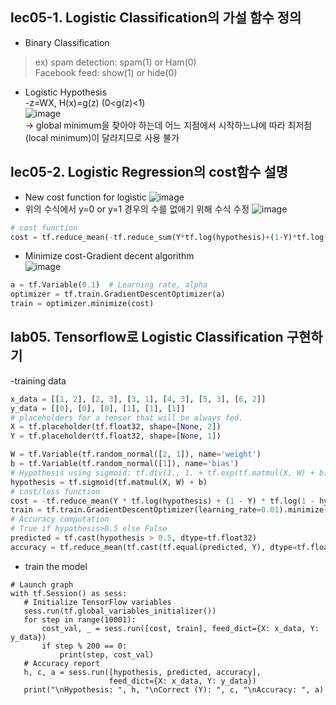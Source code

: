 ## lec05-1. Logistic Classification의 가설 함수 정의
- Binary Classification
> ex) spam detection: spam(1) or Ham(0)  
>  Facebook feed: show(1) or hide(0)
- Logistic Hypothesis  
  -z=WX, H(x)=g(z) (0<g(z)<1)  
![image](https://user-images.githubusercontent.com/54131109/74749379-6c6b1b80-52ad-11ea-8fc6-dc528cd7f652.png)  
  → global minimum을 찾아야 하는데 어느 지점에서 시작하느냐에 따라 최저점(local minimum)이 달라지므로 사용 불가  
## lec05-2. Logistic Regression의 cost함수 설명
- New cost function for logistic
![image](https://user-images.githubusercontent.com/54131109/74749942-46924680-52ae-11ea-8489-a44c0af8e06f.png)
- 위의 수식에서 y=0 or y=1 경우의 수를 없애기 위해 수식 수정
![image](https://user-images.githubusercontent.com/54131109/74750815-b05f2000-52af-11ea-845d-c8536f26cfe2.png)
```python
# cost function
cost = tf.reduce_mean(-tf.reduce_sum(Y*tf.log(hypothesis)+(1-Y)*tf.log(1-hypothesis)))
```
- Minimize cost-Gradient decent algorithm  
![image](https://user-images.githubusercontent.com/54131109/74751724-097b8380-52b1-11ea-9ec1-ed3048a11aef.png)
```python
a = tf.Variable(0.1)  # Learning rate, alpha
optimizer = tf.train.GradientDescentOptimizer(a)
train = optimizer.minimize(cost)
```
## lab05. Tensorflow로 Logistic Classification 구현하기
-training data
```python
x_data = [[1, 2], [2, 3], [3, 1], [4, 3], [5, 3], [6, 2]]
y_data = [[0], [0], [0], [1], [1], [1]]
# placeholders for a tensor that will be always fed.
X = tf.placeholder(tf.float32, shape=[None, 2])
Y = tf.placeholder(tf.float32, shape=[None, 1])
```
```python
W = tf.Variable(tf.random_normal([2, 1]), name='weight')
b = tf.Variable(tf.random_normal([1]), name='bias')
# Hypothesis using sigmoid: tf.div(1., 1. + tf.exp(tf.matmul(X, W) + b))
hypothesis = tf.sigmoid(tf.matmul(X, W) + b)
# cost/loss function
cost = -tf.reduce_mean(Y * tf.log(hypothesis) + (1 - Y) * tf.log(1 - hypothesis))
train = tf.train.GradientDescentOptimizer(learning_rate=0.01).minimize(cost)
# Accuracy computation
# True if hypothesis>0.5 else False
predicted = tf.cast(hypothesis > 0.5, dtype=tf.float32)
accuracy = tf.reduce_mean(tf.cast(tf.equal(predicted, Y), dtype=tf.float32))
```
- train the model
```
# Launch graph
with tf.Session() as sess:
   # Initialize TensorFlow variables
   sess.run(tf.global_variables_initializer())
   for step in range(10001):
       cost_val, _ = sess.run([cost, train], feed_dict={X: x_data, Y: y_data})
       if step % 200 == 0:
           print(step, cost_val)
   # Accuracy report
   h, c, a = sess.run([hypothesis, predicted, accuracy],
                      feed_dict={X: x_data, Y: y_data})
   print("\nHypothesis: ", h, "\nCorrect (Y): ", c, "\nAccuracy: ", a)
```
